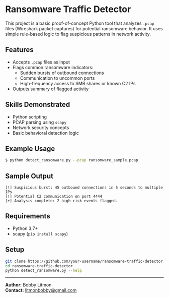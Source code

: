 # Ransomware Traffic Detector

This project is a basic proof-of-concept Python tool that analyzes `.pcap` files (Wireshark packet captures) for potential ransomware behavior. It uses simple rule-based logic to flag suspicious patterns in network activity.

## Features
- Accepts `.pcap` files as input
- Flags common ransomware indicators:
  - Sudden bursts of outbound connections
  - Communication to uncommon ports
  - High-frequency access to SMB shares or known C2 IPs
- Outputs summary of flagged activity

## Skills Demonstrated
- Python scripting
- PCAP parsing using `scapy`
- Network security concepts
- Basic behavioral detection logic

## Example Usage
```bash
$ python detect_ransomware.py --pcap ransomware_sample.pcap
```

## Sample Output
```text
[!] Suspicious burst: 45 outbound connections in 5 seconds to multiple IPs
[!] Potential C2 communication on port 4444
[+] Analysis complete: 2 high-risk events flagged.
```

## Requirements
- Python 3.7+
- scapy (`pip install scapy`)

## Setup
```bash
git clone https://github.com/your-username/ransomware-traffic-detector.git
cd ransomware-traffic-detector
python detect_ransomware.py --help
```

---

**Author:** Bobby Litmon  
**Contact:** litmonbobby@gmail.com
